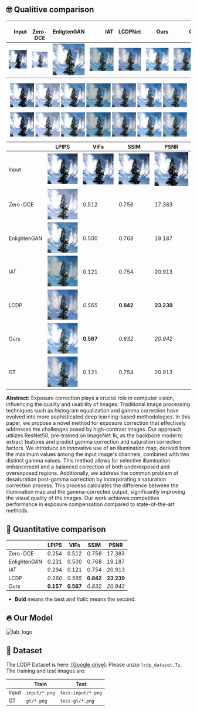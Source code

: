 ## 🤓 Qualitive comparison
|　Input　|　Zero-DCE　|EnligtenGAN|　　　IAT　　　|LCDPNet|　　Ours　　|　　　GT　　　|
|---|---|---|---|---|---|---|
|![lab_logo](./outputs/107_input.png)|![lab_logo](./outputs/107_zero.png)|![lab_logo](./outputs/107_engan.png)|![lab_logo](./outputs/107_iat.png)|![lab_logo](./outputs/107_lcdp.png)|![lab_logo](./outputs/107_ours.png)|![lab_logo](./outputs/107_gt.png)|


<p align="center">
  <img src="./outputs/107_input.png" align="center" width="13%">  
  <img src="./outputs/107_zero.png" align="center" width="13%">  
  <img src="./outputs/107_engan.png" align="center" width="13%">  
  <img src="./outputs/107_iat.png" align="center" width="13%">
  <img src="./outputs/107_lcdp.png" align="center" width="13%">
  <img src="./outputs/107_ours.png" align="center" width="13%">
  <img src="./outputs/107_gt.png" align="center" width="13%">
</p>
<p align="center">
  <img src="./outputs/107_input.png" align="center" width="13%">  
  <img src="./outputs/107_zero.png" align="center" width="13%">  
  <img src="./outputs/107_engan.png" align="center" width="13%">  
  <img src="./outputs/107_iat.png" align="center" width="13%">
  <img src="./outputs/107_lcdp.png" align="center" width="13%">
  <img src="./outputs/107_ours.png" align="center" width="13%">
  <img src="./outputs/107_gt.png" align="center" width="13%">
</p>

|               | LPIPS   | VIFs    | SSIM    | PSNR     |
| ------------- | ------- | ------- | ------- | -------- |
| Input         |![Our model](./outputs/107_input.png)|![Our model](./outputs/107_input.png)|![Our model](./outputs/107_input.png)|![Our model](./outputs/107_input.png)|
| Zero-DCE      |![Our model](./outputs/107_zero.png)| 0.512   | 0.756   | 17.383   |
| EnlightenGAN  |![Our model](./outputs/107_engan.png)| 0.500   | 0.768   | 19.187   |
| IAT           |![Our model](./outputs/107_iat.png)| 0.121   | 0.754   | 20.913   |
| LCDP          |![Our model](./outputs/107_lcdp.png)| *0.565*   |**0.842**|**23.239**|
| Ours          |![Our model](./outputs/107_ours.png)|**0.567**| *0.832*   | *20.942*   |
| GT            |![Our model](./outputs/107_gt.png)| 0.121   | 0.754   | 20.913   |

**Abstract:** 
Exposure correction plays a crucial role in computer vision, influencing the quality and usability of images. Traditional image processing techniques such as histogram equalization and gamma correction have evolved into more sophisticated deep learning-based methodologies. In this paper, we propose a novel method for exposure correction that effectively addresses the challenges posed by high-contrast images. Our approach utilizes ResNet50, pre-trained on ImageNet 1k, as the backbone model to extract features and predict gamma correction and saturation correction factors. We introduce an innovative use of an illumination map, derived from the maximum values among the input image's channels, combined with two distinct gamma values. This method allows for selective illumination enhancement and a balanced correction of both underexposed and overexposed regions. Additionally, we address the common problem of desaturation post-gamma correction by incorporating a saturation correction process. This process calculates the difference between the illumination map and the gamma-corrected output, significantly improving the visual quality of the images. Our work achieves competitive performance in exposure compensation compared to state-of-the-art methods.

## 📐 Quantitative comparison

|               | LPIPS   | VIFs    | SSIM    | PSNR     |
| ------------- | ------- | ------- | ------- | -------- |
| Zero-DCE      | 0.254   | 0.512   | 0.756   | 17.383   |
| EnlightenGAN  | 0.231   | 0.500   | 0.768   | 19.187   |
| IAT           | 0.294   | 0.121   | 0.754   | 20.913   |
| LCDP          | *0.160*   | *0.565*   |**0.842**|**23.239**|
| Ours          |**0.157**|**0.567**| *0.832*   | *20.942*   |
* **Bold** means the best and *Italic* means the second.

## 🔥 Our Model

![lab_logo](./model_architecture.png)

## 📂 Dataset

The LCDP Dataset is here: [[Google drive]](https://drive.google.com/drive/folders/10Reaq-N0DiZiFpSrZ8j5g3g0EJes4JiS?usp=sharing). Please unzip `lcdp_dataset.7z`. The training and test images are:

|       | Train         | Test               |
| ----- | ------------- | ------------------ |
| Input | `input/*.png` | `test-input/*.png` |
| GT    | `gt/*.png`    | `test-gt/*.png`    |
